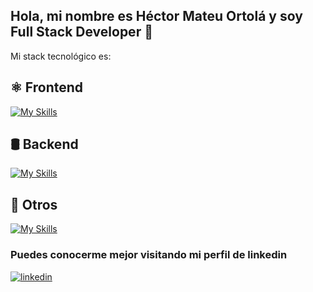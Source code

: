 ## Hola, mi nombre es Héctor Mateu Ortolá y soy Full Stack Developer 👋

Mi stack tecnológico es:

## ⚛️ Frontend
[![My Skills](https://skillicons.dev/icons?i=angular,rxjs,react,redux,vite,html,css,javascript,ts,scss,bootstrap)](https://skillicons.dev)

## 🛢 Backend
[![My Skills](https://skillicons.dev/icons?i=php,symfony,laravel,mysql,sequelize,nodejs,express)](https://skillicons.dev)

## 🚀 Otros
[![My Skills](https://skillicons.dev/icons?i=git,github,gitlab,docker,postman)](https://skillicons.dev)

### Puedes conocerme mejor visitando mi perfil de linkedin

<a href="https://www.linkedin.com/in/h%C3%A9ctor-mateu-ortol%C3%A1-278b92160/" target="_blank"><img src="https://camo.githubusercontent.com/5e3d78e5310a41c0667e07077cf93596229de398b154b83885dc068874ed5365/68747470733a2f2f696d672e736869656c64732e696f2f62616467652f6c696e6b6564696e2d2532333145373742352e7376673f267374796c653d666f722d7468652d6261646765266c6f676f3d6c696e6b6564696e266c6f676f436f6c6f723d7768697465" alt="linkedin" data-canonical-src="https://img.shields.io/badge/linkedin-%231E77B5.svg?&amp;style=for-the-badge&amp;logo=linkedin&amp;logoColor=white" style="max-width: 100%;"></a>

<!--
**hmateu/hmateu** is a ✨ _special_ ✨ repository because its `README.md` (this file) appears on your GitHub profile.

Here are some ideas to get you started:

- 🔭 I’m currently working on ...
- 🌱 I’m currently learning ...
- 👯 I’m looking to collaborate on ...
- 🤔 I’m looking for help with ...
- 💬 Ask me about ...
- 📫 How to reach me: ...
- 😄 Pronouns: ...
- ⚡ Fun fact: ...
-->
